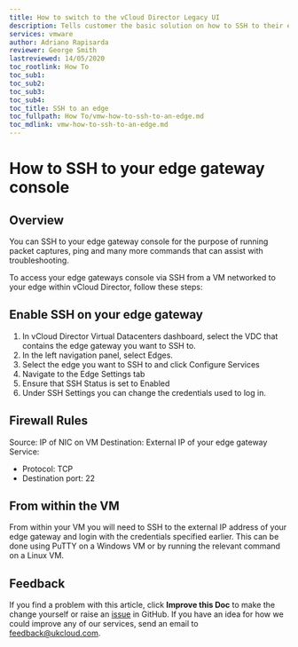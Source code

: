 ```yaml
---
title: How to switch to the vCloud Director Legacy UI
description: Tells customer the basic solution on how to SSH to their edge, customers are now aware that it's something they can do, and contact support for the detailed instructions.
services: vmware
author: Adriano Rapisarda
reviewer: George Smith
lastreviewed: 14/05/2020
toc_rootlink: How To
toc_sub1: 
toc_sub2:
toc_sub3:
toc_sub4:
toc_title: SSH to an edge
toc_fullpath: How To/vmw-how-to-ssh-to-an-edge.md
toc_mdlink: vmw-how-to-ssh-to-an-edge.md
---
```


# How to SSH to your edge gateway console

## Overview
You can SSH to your edge gateway console for the purpose of running packet captures, ping and many more commands that can assist with troubleshooting.  

To access your edge gateways console via SSH from a VM networked to your edge within vCloud Director, follow these steps: 

## Enable SSH on your edge gateway 

1. In vCloud Director Virtual Datacenters dashboard, select the VDC that contains the edge gateway you want to SSH to. 
2. In the left navigation panel, select Edges.
3. Select the edge you want to SSH to and click Configure Services
4. Navigate to the Edge Settings tab 
5. Ensure that SSH Status is set to Enabled 
6. Under SSH Settings you can change the credentials used to log in.

## Firewall Rules

Source: IP of NIC on VM
Destination: External IP of your edge gateway
Service: 
-	Protocol: TCP
-	Destination port: 22

## From within the VM
From within your VM you will need to SSH to the external IP address of your edge gateway and login with the credentials specified earlier. This can be done using PuTTY on a Windows VM or by running the relevant command on a Linux VM.


## Feedback

If you find a problem with this article, click **Improve this Doc** to make the change yourself or raise an [issue](https://github.com/UKCloud/documentation/issues) in GitHub. If you have an idea for how we could improve any of our services, send an email to <feedback@ukcloud.com>.
